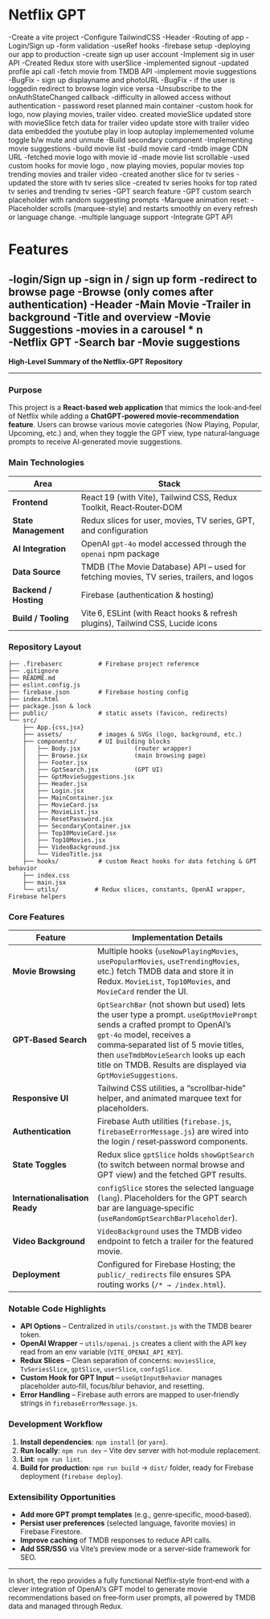 # Netflix GPT

-Create a vite project
-Configure TailwindCSS
-Header
-Routing of app
-Login/Sign up
-form validation
-useRef hooks
-firebase setup
-deploying our app to production
-create sign up user account
-Implement sig in user API 
-Created Redux store with userSlice
-implemented signout
-updated profile api call
-fetch movie from TMDB API
-implement movie suggestions
-BugFix - sign up displayname and photoURL
-BugFix - if the user is loggedin redirect to browse login vice versa
-Unsubscribe to the onAuthStateChanged callback
-difficulty in allowed access without authentication - password reset 
planned main container
-custom hook for logo, now playing movies, trailer video.
created movieSlice
updated store with movieSlice
fetch data for trailer video
update store with trailer video data 
embedded the youtube play in loop autoplay 
implememented volume toggle b/w mute and unmute
-Build secondary component
-Implementing movie suggestions
-build movie list 
-build movie card
-tmdb image CDN URL
-fetched movie logo with movie id
-made movie list scrollable
-used custom hooks for movie logo , now playing movies, popular movies top  trending movies and  trailer video
-created another slice for tv series 
-updated the store with tv series slice
-created tv series hooks for top rated tv series and trending tv series 
-GPT search feature
-GPT custom search placeholder with random suggesting prompts
-Marquee animation reset:
  -Placeholder scrolls (marquee-style) and restarts smoothly on every        refresh or language change.
-multiple language support
-Integrate GPT API


# Features
-login/Sign up
   -sign in / sign up form
   -redirect to browse page
-Browse (only comes after authentication)
   -Header
   -Main Movie
      -Trailer in background
      -Title and overview
    -Movie Suggestions
       -movies in a carousel * n  
-Netflix GPT
   -Search bar
   -Movie suggestions
   ---
   **High‑Level Summary of the Netflix‑GPT Repository**

---

### Purpose  
This project is a **React‑based web application** that mimics the look‑and‑feel of Netflix while adding a **ChatGPT‑powered movie‑recommendation feature**. Users can browse various movie categories (Now Playing, Popular, Upcoming, etc.) and, when they toggle the GPT view, type natural‑language prompts to receive AI‑generated movie suggestions.

### Main Technologies  
| Area | Stack |
|------|-------|
| **Frontend** | React 19 (with Vite), Tailwind CSS, Redux Toolkit, React‑Router‑DOM |
| **State Management** | Redux slices for user, movies, TV series, GPT, and configuration |
| **AI Integration** | OpenAI `gpt‑4o` model accessed through the `openai` npm package |
| **Data Source** | TMDB (The Movie Database) API – used for fetching movies, TV series, trailers, and logos |
| **Backend / Hosting** | Firebase (authentication & hosting) |
| **Build / Tooling** | Vite 6, ESLint (with React hooks & refresh plugins), Tailwind CSS, Lucide icons |

### Repository Layout  

```
├── .firebaserc          # Firebase project reference
├── .gitignore
├── README.md
├── eslint.config.js
├── firebase.json        # Firebase hosting config
├── index.html
├── package.json & lock
├── public/              # static assets (favicon, redirects)
└── src/
    ├── App.{css,jsx}
    ├── assets/          # images & SVGs (logo, background, etc.)
    ├── components/      # UI building blocks
    │   ├── Body.jsx               (router wrapper)
    │   ├── Browse.jsx             (main browsing page)
    │   ├── Footer.jsx
    │   ├── GptSearch.jsx          (GPT UI)
    │   ├── GptMovieSuggestions.jsx
    │   ├── Header.jsx
    │   ├── Login.jsx
    │   ├── MainContainer.jsx
    │   ├── MovieCard.jsx
    │   ├── MovieList.jsx
    │   ├── ResetPassword.jsx
    │   ├── SecondaryContainer.jsx
    │   ├── Top10MovieCard.jsx
    │   ├── Top10Movies.jsx
    │   ├── VideoBackground.jsx
    │   └── VideoTitle.jsx
    ├── hooks/           # custom React hooks for data fetching & GPT behavior
    ├── index.css
    ├── main.jsx
    └── utils/          # Redux slices, constants, OpenAI wrapper, Firebase helpers
```

### Core Features  

| Feature | Implementation Details |
|---------|------------------------|
| **Movie Browsing** | Multiple hooks (`useNowPlayingMovies`, `usePopularMovies`, `useTrendingMovies`, etc.) fetch TMDB data and store it in Redux. `MovieList`, `Top10Movies`, and `MovieCard` render the UI. |
| **GPT‑Based Search** | `GptSearchBar` (not shown but used) lets the user type a prompt. `useGptMoviePrompt` sends a crafted prompt to OpenAI’s `gpt‑4o` model, receives a comma‑separated list of 5 movie titles, then `useTmdbMovieSearch` looks up each title on TMDB. Results are displayed via `GptMovieSuggestions`. |
| **Responsive UI** | Tailwind CSS utilities, a “scrollbar‑hide” helper, and animated marquee text for placeholders. |
| **Authentication** | Firebase Auth utilities (`firebase.js`, `firebaseErrorMessage.js`) are wired into the login / reset‑password components. |
| **State Toggles** | Redux slice `gptSlice` holds `showGptSearch` (to switch between normal browse and GPT view) and the fetched GPT results. |
| **Internationalisation Ready** | `configSlice` stores the selected language (`lang`). Placeholders for the GPT search bar are language‑specific (`useRandomGptSearchBarPlaceholder`). |
| **Video Background** | `VideoBackground` uses the TMDB video endpoint to fetch a trailer for the featured movie. |
| **Deployment** | Configured for Firebase Hosting; the `public/_redirects` file ensures SPA routing works (`/* → /index.html`). |

### Notable Code Highlights  

* **API Options** – Centralized in `utils/constant.js` with the TMDB bearer token.  
* **OpenAI Wrapper** – `utils/openai.js` creates a client with the API key read from an env variable (`VITE_OPENAI_API_KEY`).  
* **Redux Slices** – Clean separation of concerns: `moviesSlice`, `TvSeriesSlice`, `gptSlice`, `userSlice`, `configSlice`.  
* **Custom Hook for GPT Input** – `useGptInputBehavior` manages placeholder auto‑fill, focus/blur behavior, and resetting.  
* **Error Handling** – Firebase auth errors are mapped to user‑friendly strings in `firebaseErrorMessage.js`.  

### Development Workflow  

1. **Install dependencies**: `npm install` (or `yarn`).  
2. **Run locally**: `npm run dev` – Vite dev server with hot‑module replacement.  
3. **Lint**: `npm run lint`.  
4. **Build for production**: `npm run build` → `dist/` folder, ready for Firebase deployment (`firebase deploy`).  

### Extensibility Opportunities  

* **Add more GPT prompt templates** (e.g., genre‑specific, mood‑based).  
* **Persist user preferences** (selected language, favorite movies) in Firebase Firestore.  
* **Improve caching** of TMDB responses to reduce API calls.  
* **Add SSR/SSG** via Vite’s preview mode or a server‑side framework for SEO.  

---  

In short, the repo provides a fully functional Netflix‑style front‑end with a clever integration of OpenAI’s GPT model to generate movie recommendations based on free‑form user prompts, all powered by TMDB data and managed through Redux.
